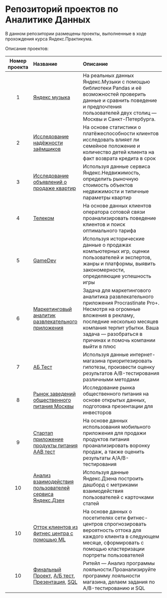 # Репозиторий проектов по Аналитике Данных

В данном репозитории размещены проекты, выполненные в ходе прохождения курса Яндекс.Практикума.

Описание проектов:

| Номер проекта | Название | Описание|
|:----:|:----|:----------|
| 1 | [Яндекс музыка](https://github.com/vlr78vlr/practicum.yandex/tree/main/%D0%AF%D0%BD%D0%B4%D0%B5%D0%BA%D1%81%20%D0%BC%D1%83%D0%B7%D1%8B%D0%BA%D0%B0)| На реальных данных Яндекс.Музыки c помощью библиотеки Pandas и её возможностей проверить данные и сравнить поведение и предпочтения пользователей двух столиц — Москвы и Санкт-Петербурга. |
| 2 | [Исследование надёжности заёмщиков](https://github.com/vlr78vlr/practicum.yandex/tree/main/%D0%98%D1%81%D1%81%D0%BB%D0%B5%D0%B4%D0%BE%D0%B2%D0%B0%D0%BD%D0%B8%D0%B5%20%D0%BD%D0%B0%D0%B4%D1%91%D0%B6%D0%BD%D0%BE%D1%81%D1%82%D0%B8%20%D0%B7%D0%B0%D1%91%D0%BC%D1%89%D0%B8%D0%BA%D0%BE%D0%B2) | На основе статистики о платёжеспособности клиентов исследовать влияет ли семейное положение и количество детей клиента на факт возврата кредита в срок |
| 3 | [Исследование объявлений о продаже квартир](https://github.com/vlr78vlr/practicum.yandex/tree/main/%D0%98%D1%81%D1%81%D0%BB%D0%B5%D0%B4%D0%BE%D0%B2%D0%B0%D0%BD%D0%B8%D0%B5%20%D0%BE%D0%B1%D1%8A%D1%8F%D0%B2%D0%BB%D0%B5%D0%BD%D0%B8%D0%B9%20%D0%BE%20%D0%BF%D1%80%D0%BE%D0%B4%D0%B0%D0%B6%D0%B5%20%D0%BA%D0%B2%D0%B0%D1%80%D1%82%D0%B8%D1%80) | Используя данные сервиса Яндекс.Недвижимость, определить рыночную стоимость объектов недвижимости и типичные параметры квартир   |
| 4 | [Телеком](https://github.com/vlr78vlr/practicum.yandex/tree/main/%D0%A2%D0%B5%D0%BB%D0%B5%D0%BA%D0%BE%D0%BC) | На основе данных клиентов оператора сотовой связи проанализировать поведение клиентов и поиск оптимального тарифа |
| 5 | [GameDev](https://github.com/vlr78vlr/practicum.yandex/tree/main/GameDev) | Используя исторические данные о продажах компьютерных игр, оценки пользователей и экспертов, жанры и платформы, выявить закономерности, определяющие успешность игры |
| 6 | [Маркетинговый аналитик развлекательного приложения](https://github.com/vlr78vlr/practicum.yandex/tree/main/%D0%9C%D0%B0%D1%80%D0%BA%D0%B5%D1%82%D0%B8%D0%BD%D0%B3%D0%BE%D0%B2%D1%8B%D0%B9%20%D0%B0%D0%BD%D0%B0%D0%BB%D0%B8%D1%82%D0%B8%D0%BA%20%D1%80%D0%B0%D0%B7%D0%B2%D0%BB%D0%B5%D0%BA%D0%B0%D1%82%D0%B5%D0%BB%D1%8C%D0%BD%D0%BE%D0%B3%D0%BE%20%D0%BF%D1%80%D0%B8%D0%BB%D0%BE%D0%B6%D0%B5%D0%BD%D0%B8%D1%8F) |Задача для маркетингового аналитика развлекательного приложения Procrastinate Pro+. Несмотря на огромные вложения в рекламу, последние несколько месяцев компания терпит убытки. Ваша задача — разобраться в причинах и помочь компании выйти в плюс |
| 7 | [AБ Тест](https://github.com/vlr78vlr/practicum.yandex/tree/main/A%D0%91%20%D0%A2%D0%B5%D1%81%D1%82) | Используя данные интернет-магазина приоритезировать гипотезы, произвести оценку результатов A/B-тестирования различными методами |
| 8 | [Рынок заведений общественного питания Москвы](https://github.com/vlr78vlr/practicum.yandex/tree/main/%D0%A0%D1%8B%D0%BD%D0%BE%D0%BA%20%D0%B7%D0%B0%D0%B2%D0%B5%D0%B4%D0%B5%D0%BD%D0%B8%D0%B9%20%D0%BE%D0%B1%D1%89%D0%B5%D1%81%D1%82%D0%B2%D0%B5%D0%BD%D0%BD%D0%BE%D0%B3%D0%BE%20%D0%BF%D0%B8%D1%82%D0%B0%D0%BD%D0%B8%D1%8F%20%D0%9C%D0%BE%D1%81%D0%BA%D0%B2%D1%8B) | Исследование рынка общественного питания на основе открытых данных, подготовка презентации для инвесторов |
| 9 | [Cтартап приложение продукты питания AAB тест](https://github.com/vlr78vlr/practicum.yandex/tree/main/C%D1%82%D0%B0%D1%80%D1%82%D0%B0%D0%BF%20%D0%BF%D1%80%D0%B8%D0%BB%D0%BE%D0%B6%D0%B5%D0%BD%D0%B8%D0%B5%20%D0%BF%D1%80%D0%BE%D0%B4%D1%83%D0%BA%D1%82%D1%8B%20%D0%BF%D0%B8%D1%82%D0%B0%D0%BD%D0%B8%D1%8F%20AAB%20%D1%82%D0%B5%D1%81%D1%82) |На основе данных использования мобильного приложения для продажи продуктов питания проанализировать воронку продаж, а также оценить результаты A/A/B-тестирования |
| 10 | [Анализ взаимодействия пользователей сервиса Яндекс.Дзен](https://github.com/vlr78vlr/practicum.yandex/tree/main/%D0%90%D0%BD%D0%B0%D0%BB%D0%B8%D0%B7%20%D0%B2%D0%B7%D0%B0%D0%B8%D0%BC%D0%BE%D0%B4%D0%B5%D0%B9%D1%81%D1%82%D0%B2%D0%B8%D1%8F%20%D0%BF%D0%BE%D0%BB%D1%8C%D0%B7%D0%BE%D0%B2%D0%B0%D1%82%D0%B5%D0%BB%D0%B5%D0%B9%20%D1%81%D0%B5%D1%80%D0%B2%D0%B8%D1%81%D0%B0%20%D0%AF%D0%BD%D0%B4%D0%B5%D0%BA%D1%81.%D0%94%D0%B7%D0%B5%D0%BD%20%D1%81%20%D0%BA%D0%B0%D1%80%D1%82%D0%BE%D1%87%D0%BA%D0%B0%D0%BC%D0%B8%20%D1%81%D1%82%D0%B0%D1%82%D0%B5%D0%B9) |Используя данные Яндекс.Дзена построить дашборд с метриками взаимодействия пользователей с карточками статей|
| 10 | [Отток клиентов из фитнес центра с помошью ML](https://github.com/vlr78vlr/practicum.yandex/tree/main/%D0%9E%D1%82%D1%82%D0%BE%D0%BA%20%D0%BA%D0%BB%D0%B8%D0%B5%D0%BD%D1%82%D0%BE%D0%B2%20%D0%B8%D0%B7%20%D1%84%D0%B8%D1%82%D0%BD%D0%B5%D1%81%20%D1%86%D0%B5%D0%BD%D1%82%D1%80%D0%B0%20%D1%81%20%D0%BF%D0%BE%D0%BC%D0%BE%D1%88%D1%8C%D1%8E%20ML) |На основе данных о посетителях сети фитнес-центров спрогнозировать вероятность оттока для каждого клиента в следующем месяце, сформировать с помощью кластеризации портреты пользователей |
| 10 | [Финальный Проект](https://github.com/vlr78vlr/practicum.yandex/blob/main/%D0%A4%D0%B8%D0%BD%D0%B0%D0%BB%D1%8C%D0%BD%D1%8B%D0%B9%20%D0%BF%D1%80%D0%BE%D0%B5%D0%BA%D1%82/final_project.ipynb), [А/Б тест](https://github.com/vlr78vlr/practicum.yandex/blob/main/%D0%A4%D0%B8%D0%BD%D0%B0%D0%BB%D1%8C%D0%BD%D1%8B%D0%B9%20%D0%BF%D1%80%D0%BE%D0%B5%D0%BA%D1%82/AB_TEST.ipynb), [Презентация](https://github.com/vlr78vlr/practicum.yandex/blob/main/%D0%A4%D0%B8%D0%BD%D0%B0%D0%BB%D1%8C%D0%BD%D1%8B%D0%B9%20%D0%BF%D1%80%D0%BE%D0%B5%D0%BA%D1%82/%D0%9F%D1%80%D0%B5%D0%B7%D0%B5%D0%BD%D1%82%D0%B0%D1%86%D0%B8%D1%8F%E2%80%94%20%D0%90%D0%BD%D0%B0%D0%BB%D0%B8%D0%B7%20%D0%BF%D1%80%D0%BE%D0%B3%D1%80%D0%B0%D0%BC%D0%BC%D1%8B%20%D0%BB%D0%BE%D1%8F%D0%BB%D1%8C%D0%BD%D0%BE%D1%81%D1%82%D0%B8.pdf),  [SQL](https://github.com/vlr78vlr/practicum.yandex/blob/main/%D0%A4%D0%B8%D0%BD%D0%B0%D0%BB%D1%8C%D0%BD%D1%8B%D0%B9%20%D0%BF%D1%80%D0%BE%D0%B5%D0%BA%D1%82/SQL.ipynb) | Ритейл — Анализ программы лояльности.Проанализируйте программу лояльности магазина, делаем задания по A/B-тестированию и SQL |

